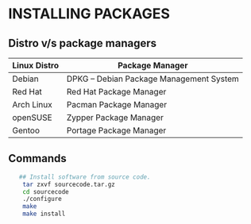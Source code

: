 # INSTALLING PACKAGES

## Distro v/s package managers

| Linux Distro                          |Package Manager                         |
|----------------|-------------------------------|
| Debian           |DPKG – Debian Package Management System            |
| Red Hat          |Red Hat Package Manager           |
| Arch Linux    |Pacman Package Manager|
| openSUSE    |Zypper Package Manager|
| Gentoo    |Portage Package Manager|

## Commands

```bash
   ## Install software from source code.
    tar zxvf sourcecode.tar.gz
    cd sourcecode
    ./configure
    make
    make install
```
